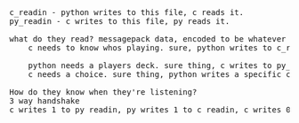 <pre>
c_readin - python writes to this file, c reads it.
py_readin - c writes to this file, py reads it.

what do they read? messagepack data, encoded to be whatever they need. 
	c needs to know whos playing. sure, python writes to c_readin with a messagepack on how many players there is
	
	python needs a players deck. sure thing, c writes to py_readin w/ the card array encoded.
	c needs a choice. sure thing, python writes a specific card type to c_readin

How do they know when they're listening?
3 way handshake
c writes 1 to py_readin, py writes 1 to c_readin, c writes 0 to py_readin
</pre>